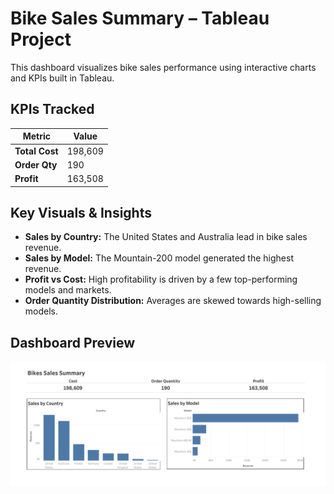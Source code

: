 #  Bike Sales Summary – Tableau Project

This dashboard visualizes bike sales performance using interactive charts and KPIs built in Tableau.

##  KPIs Tracked

| Metric         | Value    |
|----------------|----------|
| **Total Cost** | 198,609  |
| **Order Qty**  | 190      |
| **Profit**     | 163,508  |

##  Key Visuals & Insights

- **Sales by Country:** The United States and Australia lead in bike sales revenue.
- **Sales by Model:** The Mountain-200 model generated the highest revenue.
- **Profit vs Cost:** High profitability is driven by a few top-performing models and markets.
- **Order Quantity Distribution:** Averages are skewed towards high-selling models.

##  Dashboard Preview

![Bike Sales Dashboard](Bikes_Sales_Summary.png)
